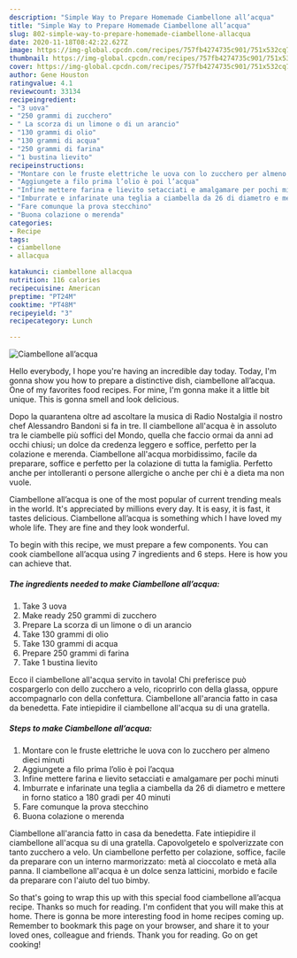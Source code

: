 ```yaml
---
description: "Simple Way to Prepare Homemade Ciambellone all’acqua"
title: "Simple Way to Prepare Homemade Ciambellone all’acqua"
slug: 802-simple-way-to-prepare-homemade-ciambellone-allacqua
date: 2020-11-18T08:42:22.627Z
image: https://img-global.cpcdn.com/recipes/757fb4274735c901/751x532cq70/ciambellone-allacqua-recipe-main-photo.jpg
thumbnail: https://img-global.cpcdn.com/recipes/757fb4274735c901/751x532cq70/ciambellone-allacqua-recipe-main-photo.jpg
cover: https://img-global.cpcdn.com/recipes/757fb4274735c901/751x532cq70/ciambellone-allacqua-recipe-main-photo.jpg
author: Gene Houston
ratingvalue: 4.1
reviewcount: 33134
recipeingredient:
- "3 uova"
- "250 grammi di zucchero"
- " La scorza di un limone o di un arancio"
- "130 grammi di olio"
- "130 grammi di acqua"
- "250 grammi di farina"
- "1 bustina lievito"
recipeinstructions:
- "Montare con le fruste elettriche le uova con lo zucchero per almeno dieci minuti"
- "Aggiungete a filo prima l’olio è poi l’acqua"
- "Infine mettere farina e lievito setacciati e amalgamare per pochi minuti"
- "Imburrate e infarinate una teglia a ciambella da 26 di diametro e mettere in forno statico a 180 gradi per 40 minuti"
- "Fare comunque la prova stecchino"
- "Buona colazione o merenda"
categories:
- Recipe
tags:
- ciambellone
- allacqua

katakunci: ciambellone allacqua 
nutrition: 116 calories
recipecuisine: American
preptime: "PT24M"
cooktime: "PT48M"
recipeyield: "3"
recipecategory: Lunch

---
```



![Ciambellone all’acqua](https://img-global.cpcdn.com/recipes/757fb4274735c901/751x532cq70/ciambellone-allacqua-recipe-main-photo.jpg)

Hello everybody, I hope you're having an incredible day today. Today, I'm gonna show you how to prepare a distinctive dish, ciambellone all’acqua. One of my favorites food recipes. For mine, I'm gonna make it a little bit unique. This is gonna smell and look delicious.

Dopo la quarantena oltre ad ascoltare la musica di Radio Nostalgia il nostro chef Alessandro Bandoni si fa in tre. Il ciambellone all&#39;acqua è in assoluto tra le ciambelle più soffici del Mondo, quella che faccio ormai da anni ad occhi chiusi; un dolce da credenza leggero e soffice, perfetto per la colazione e merenda. Ciambellone all&#39;acqua morbidissimo, facile da preparare, soffice e perfetto per la colazione di tutta la famiglia. Perfetto anche per intolleranti o persone allergiche o anche per chi è a dieta ma non vuole.

Ciambellone all’acqua is one of the most popular of current trending meals in the world. It's appreciated by millions every day. It is easy, it is fast, it tastes delicious. Ciambellone all’acqua is something which I have loved my whole life. They are fine and they look wonderful.


To begin with this recipe, we must prepare a few components. You can cook ciambellone all’acqua using 7 ingredients and 6 steps. Here is how you can achieve that.

<!--inarticleads1-->

##### The ingredients needed to make Ciambellone all’acqua:

1. Take 3 uova
1. Make ready 250 grammi di zucchero
1. Prepare  La scorza di un limone o di un arancio
1. Take 130 grammi di olio
1. Take 130 grammi di acqua
1. Prepare 250 grammi di farina
1. Take 1 bustina lievito


Ecco il ciambellone all&#39;acqua servito in tavola! Chi preferisce può cospargerlo con dello zucchero a velo, ricoprirlo con della glassa, oppure accompagnarlo con della confettura. Ciambellone all&#39;arancia fatto in casa da benedetta. Fate intiepidire il ciambellone all&#39;acqua su di una gratella. 

<!--inarticleads2-->

##### Steps to make Ciambellone all’acqua:

1. Montare con le fruste elettriche le uova con lo zucchero per almeno dieci minuti
1. Aggiungete a filo prima l’olio è poi l’acqua
1. Infine mettere farina e lievito setacciati e amalgamare per pochi minuti
1. Imburrate e infarinate una teglia a ciambella da 26 di diametro e mettere in forno statico a 180 gradi per 40 minuti
1. Fare comunque la prova stecchino
1. Buona colazione o merenda


Ciambellone all&#39;arancia fatto in casa da benedetta. Fate intiepidire il ciambellone all&#39;acqua su di una gratella. Capovolgetelo e spolverizzate con tanto zucchero a velo. Un ciambellone perfetto per colazione, soffice, facile da preparare con un interno marmorizzato: metà al cioccolato e metà alla panna. Il ciambellone all&#39;acqua è un dolce senza latticini, morbido e facile da preparare con l&#39;aiuto del tuo bimby. 

So that's going to wrap this up with this special food ciambellone all’acqua recipe. Thanks so much for reading. I'm confident that you will make this at home. There is gonna be more interesting food in home recipes coming up. Remember to bookmark this page on your browser, and share it to your loved ones, colleague and friends. Thank you for reading. Go on get cooking!
